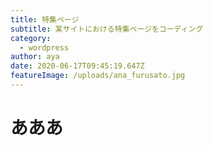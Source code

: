 ```yaml
---
title: 特集ページ
subtitle: 某サイトにおける特集ページをコーディング
category:
  - wordpress
author: aya
date: 2020-06-17T09:45:19.647Z
featureImage: /uploads/ana_furusato.jpg
---
```

# あああ